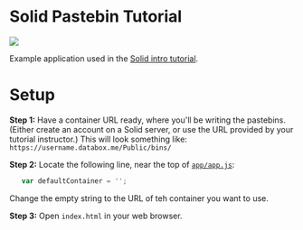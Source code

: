 # Solid Pastebin Tutorial
[![](https://img.shields.io/badge/project-Solid-7C4DFF.svg?style=flat-square)](https://github.com/solid/solid)

Example application used in the
[Solid intro tutorial](https://github.com/solid/solid-tutorial-intro).

# Setup

**Step 1:** Have a container URL ready, where you'll be writing the
pastebins. (Either create an account on a Solid server, or use the URL provided
by your tutorial instructor.) This will look something like:
`https://username.databox.me/Public/bins/`

**Step 2:** Locate the following line, near the top of
[`app/app.js`](app/app.js):

```js
   var defaultContainer = '';
```

Change the empty string to the URL of teh container you want to use.

**Step 3:** Open `index.html` in your web browser.
